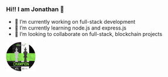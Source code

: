 ### Hi!! I am Jonathan 👋


- 🔭 I’m currently working on full-stack development
- 🌱 I’m currently learning node.js and express.js
- 👯 I’m looking to collaborate on full-stack, blockchain projects

<p>
    <img class="hi" src="https://github.com/ojasaklechayt/ojasaklechayt/blob/1ac15979b7b0b0efd55e89a963aacc10a0c53df7/5-modified.png" width="80" style="margin-bottom:20px;"/>
    <img src="https://api.vaunt.dev/v1/github/entities/jonofficial/achievements?format=svg&limit=3&raw=true" width="350" style="margin-bottom:20px;/>
</p>





